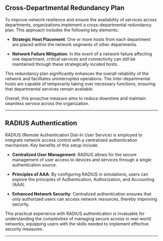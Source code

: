 
## Cross-Departmental Redundancy Plan

To improve network resilience and ensure the availability of services across departments, organizations implement a cross-departmental redundancy plan. This approach includes the following key elements:

- **Strategic Host Placement**: One or more hosts from each department are placed within the network segments of other departments.
  
- **Network Failure Mitigation**: In the event of a network failure affecting one department, critical services and connectivity can still be maintained through these strategically located hosts.

This redundancy plan significantly enhances the overall reliability of the network and facilitates uninterrupted operations. The inter-departmental hosts are capable of temporarily taking over necessary functions, ensuring that departmental services remain available.

Overall, this proactive measure aims to reduce downtime and maintain seamless service across the organization.

---

## RADIUS Authentication

RADIUS (Remote Authentication Dial-In User Service) is employed to integrate network access control with a centralized authentication mechanism. Key benefits of this setup include:

- **Centralized User Management**: RADIUS allows for the secure management of user access to devices and services through a single authentication source.

- **Principles of AAA**: By configuring RADIUS in simulations, users can explore the principles of Authentication, Authorization, and Accounting (AAA). 

- **Enhanced Network Security**: Centralized authentication ensures that only authorized users can access network resources, thereby improving security.

This practical experience with RADIUS authentication is invaluable for understanding the complexities of managing secure access in real-world networks, equipping users with the skills needed to implement effective security measures.

---

